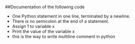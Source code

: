 ##Documentation of the following code

 - One Python statement in one line, terminated by a newline.
 - There is no semicolon at the end of a statement.
 - Assign 1 to variable x
 - Print the value of the variable x
 - this is the way to write multiline comment in python
